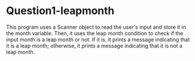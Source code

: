 # Question1-leapmonth
This program uses a Scanner object to read the user's input and store it in the month variable. Then, it uses the leap month condition to check if the input month is a leap month or not. If it is, it prints a message indicating that it is a leap month; otherwise, it prints a message indicating that it is not a leap month.
